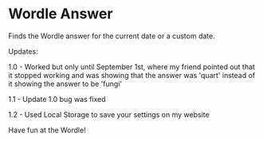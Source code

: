 # Wordle Answer

Finds the Wordle answer for the current date or a custom date.

Updates:

1.0 - Worked but only until September 1st, where my friend pointed out that it stopped working and was showing that the answer was 'quart' instead of it showing the answer to be 'fungi'

1.1 - Update 1.0 bug was fixed

1.2 - Used Local Storage to save your settings on my website

Have fun at the Wordle!
